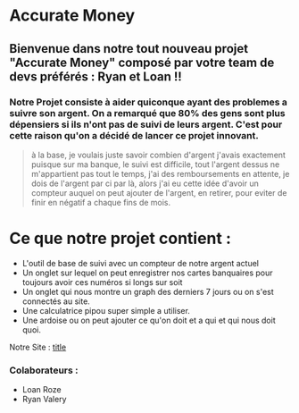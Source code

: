 # Accurate Money

## Bienvenue dans notre tout nouveau projet "Accurate Money" composé par votre team de devs préférés : Ryan et Loan !!

### Notre Projet consiste à aider quiconque ayant des problemes a suivre son argent. On a remarqué que 80% des gens sont plus dépensiers si ils n'ont pas de suivi de leurs argent. C'est pour cette raison qu'on a décidé de lancer ce projet innovant.


> à la base, je voulais juste savoir combien d'argent j'avais exactement puisque sur ma banque, le suivi est difficile, tout l'argent dessus ne m'appartient pas tout le temps, j'ai des remboursements en attente, je dois de l'argent par ci par là, alors j'ai eu cette idée d'avoir un compteur auquel on peut ajouter de l'argent, en retirer, pour eviter de finir en négatif a chaque fins de mois.

# Ce que notre projet contient :
- L'outil de base de suivi avec un compteur de notre argent actuel
- Un onglet sur lequel on peut enregistrer nos cartes banquaires pour toujours avoir ces numéros si longs sur soit
- Un onglet qui nous montre un graph des derniers 7 jours ou on s'est connectés au site.
- Une calculatrice pipou super simple a utiliser.
- Une ardoise ou on peut ajouter ce qu'on doit et a qui et qui nous doit quoi.

Notre Site :
[title](https://accuratemoney.netlify.app)

### Colaborateurs :
- Loan Roze
- Ryan Valery
